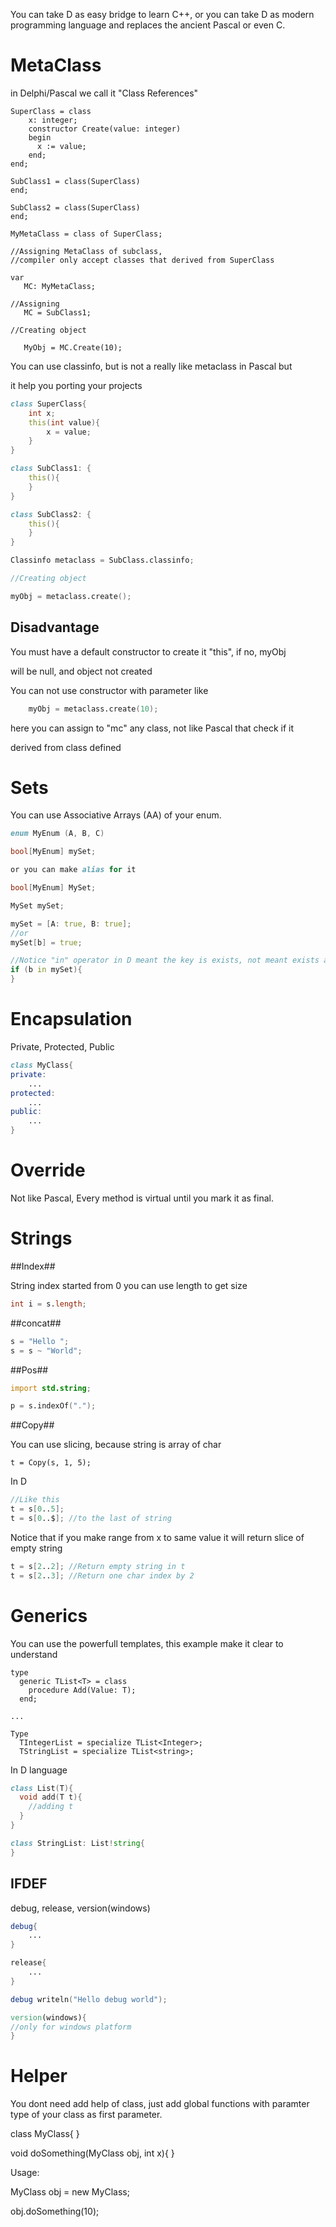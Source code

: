 You can take D as easy bridge to learn C++, or you can take D as modern programming language and replaces the ancient Pascal or even C.

MetaClass 
=========

in Delphi/Pascal we call it "Class References"

```Delphi
SuperClass = class
    x: integer;
    constructor Create(value: integer)
    begin
      x := value;
    end;
end;

SubClass1 = class(SuperClass)
end;

SubClass2 = class(SuperClass)
end;

MyMetaClass = class of SuperClass;

//Assigning MetaClass of subclass, 
//compiler only accept classes that derived from SuperClass

var
   MC: MyMetaClass;

//Assigning
   MC = SubClass1;

//Creating object

   MyObj = MC.Create(10);
```

You can use classinfo, but is not a really like metaclass in Pascal but 

it help you porting your projects

```D
class SuperClass{
    int x;
    this(int value){
        x = value;
    }
}

class SubClass1: {
    this(){
    }
}

class SubClass2: {
    this(){
    }
}

Classinfo metaclass = SubClass.classinfo;

//Creating object

myObj = metaclass.create();
```

Disadvantage
------------

You must have a default constructor to create it "this", if no, myObj 

will be null, and object not created

You can not use constructor with parameter like 
```D
    myObj = metaclass.create(10);
```
here you can assign to "mc" any class, not like Pascal that check if it 

derived from class defined


Sets
====
You can use Associative Arrays (AA) of your enum.

```D
enum MyEnum (A, B, C)

bool[MyEnum] mySet;

or you can make alias for it

bool[MyEnum] MySet;

MySet mySet;

mySet = [A: true, B: true];
//or
mySet[b] = true;

//Notice "in" operator in D meant the key is exists, not meant exists and equal to true
if (b in mySet){
}

```

Encapsulation
=============

Private, Protected, Public

```D
class MyClass{
private:
    ...
protected:
    ...
public:
    ...
}
```

Override 
========

Not like Pascal, Every method is virtual until you mark it as final.

Strings
=======

##Index##

String index started from 0
you can use length to get size

```D
int i = s.length;
```

##concat##

```D
s = "Hello ";
s = s ~ "World";
```

##Pos##

```D
import std.string;

p = s.indexOf(".");
```

##Copy##

You can use slicing, because string is array of char

```Delphi
t = Copy(s, 1, 5);
```

In D

```D
//Like this
t = s[0..5];
t = s[0..$]; //to the last of string
```

Notice that if you make range from x to same value it will return slice of empty string

```D
t = s[2..2]; //Return empty string in t
t = s[2..3]; //Return one char index by 2
```

Generics
========

You can use the powerfull templates, this example make it clear to understand

```Delphi
type
  generic TList<T> = class
    procedure Add(Value: T);
  end;
  
...

Type  
  TIntegerList = specialize TList<Integer>;
  TStringList = specialize TList<string>;  
```  

In D language

```D
class List(T){
  void add(T t){
    //adding t
  }
}

class StringList: List!string{
}
```

IFDEF
-----
debug, release, version(windows)

```D
debug{
    ...
}

release{
    ...
}

debug writeln("Hello debug world");

version(windows){
//only for windows platform
}
```

Helper
======
You dont need add help of class, just add global functions with paramter type of your class as first parameter.

class MyClass{
}

void doSomething(MyClass obj, int x){
}

Usage:

MyClass obj = new MyClass;

obj.doSomething(10);
